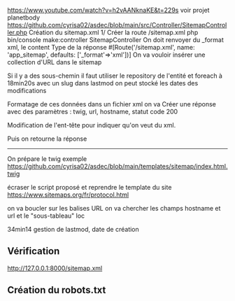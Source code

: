 https://www.youtube.com/watch?v=h2vAANknaKE&t=229s
voir projet planetbody
https://github.com/cyrisa02/asdec/blob/main/src/Controller/SitemapController.php
Création du sitemap.xml
1/ Créer la route /sitemap.xml
php bin/console make:controller SitemapController
On doit renvoyer du \_format xml, le content Type de la réponse
#[Route('/sitemap.xml', name: 'app_sitemap', defaults: ['_format'=>'xml'])]
On va vouloir insérer une collection d'URL dans le sitemap

Si il y a des sous-chemin il faut utiliser le repository de l'entité et foreach à 18min20s avec un slug
dans lastmod on peut stocké les dates des modifications

Formatage de ces données dans un fichier xml
on va Créer une réponse avec des paramètres : twig, url, hostname, statut code 200

Modification de l'ent-tête pour indiquer qu'on veut du xml.

Puis on retourne la réponse

---

On prépare le twig
exemple
https://github.com/cyrisa02/asdec/blob/main/templates/sitemap/index.html.twig

écraser le script proposé et reprendre le template du site
https://www.sitemaps.org/fr/protocol.html

on va boucler sur les balises URL
on va chercher les champs hostname et url et le "sous-tableau" loc

34min14 gestion de lastmod, date de création

## Vérification

http://127.0.0.1:8000/sitemap.xml

## Création du robots.txt
